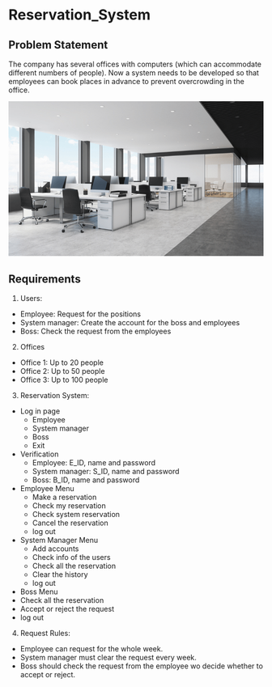 # Reservation_System

## Problem Statement
The company has several offices with computers (which can accommodate different numbers of people). Now a system needs to be developed so that employees can book places in advance to prevent overcrowding in the office.

![image](pics/empty-office-modern-clean.png)

## Requirements
1. Users:
- Employee:         Request for the positions
- System manager:   Create the account for the boss and employees
- Boss:             Check the request from the employees
2. Offices
- Office 1:         Up to 20 people
- Office 2:         Up to 50 people
- Office 3:         Up to 100 people
3. Reservation System:
- Log in page
  - Employee
  - System manager
  - Boss
  - Exit
- Verification
  - Employee:         E_ID, name and password
  - System manager:   S_ID, name and password
  - Boss:             B_ID, name and password
- Employee Menu
  - Make a reservation
  - Check my reservation
  - Check system reservation
  - Cancel the reservation
  - log out
- System Manager Menu
  - Add accounts
  - Check info of the users
  - Check all the reservation
  - Clear the history
  - log out
 - Boss Menu
  - Check all the reservation
  - Accept or reject the request
  - log out
4. Request Rules:
- Employee can request for the whole week.
- System manager must clear the request every week.
- Boss should check the request from the employee wo decide whether to accept or reject.

